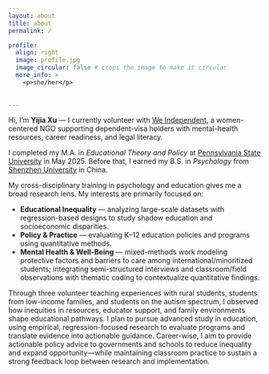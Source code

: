 ```yaml
---
layout: about
title: about
permalink: /

profile:
  align: right
  image: profile.jpg
  image_circular: false # crops the image to make it circular
  more_info: >
    <p>she/her</p>
 
    
---
```


Hi, I’m **Yijia Xu** — I currently volunteer with [We Independent](https://www.weindependent.org), a women-centered NGO supporting dependent-visa holders with mental-health resources, career readiness, and legal literacy. 

I completed my M.A. in *Educational Theory and Policy* at [Pennsylvania State University](https://www.psu.edu/) in May 2025. Before that, I earned my B.S. in *Psychology* from [Shenzhen University](https://en.szu.edu.cn) in China.

My cross-disciplinary training in psychology and education gives me a broad research lens. My interests are primarily focused on:
- **Educational Inequality** — analyzing large-scale datasets with regression-based designs to study shadow education and socioeconomic disparities.  
- **Policy & Practice** — evaluating K–12 education policies and programs using quantitative methods.
- **Mental Health & Well-Being** — mixed-methods work modeling protective factors and barriers to care among international/minoritized students; integrating semi-structured interviews and classroom/field observations with thematic coding to contextualize quantitative findings.

Through three volunteer teaching experiences with rural students, students from low-income families, and students on the autism spectrum, I observed how inequities in resources, educator support, and family environments shape educational pathways. I plan to pursue advanced study in education, using empirical, regression-focused research to evaluate programs and translate evidence into actionable guidance. Career-wise, I aim to provide actionable policy advice to governments and schools to reduce inequality and expand opportunity—while maintaining classroom practice to sustain a strong feedback loop between research and implementation.

